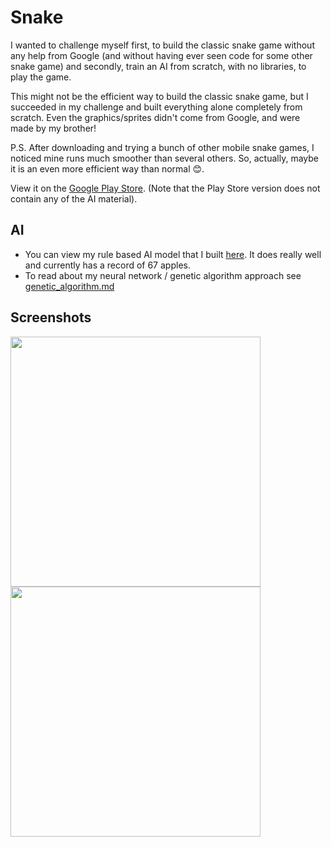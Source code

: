# Snake
I wanted to challenge myself first, to build the classic snake game without any help from Google (and without having ever seen code for some other snake game) and secondly, train an AI from scratch, with no libraries, to play the game.

This might not be the efficient way to build the classic snake game, but I succeeded in my challenge and built everything alone completely from scratch. Even the graphics/sprites didn't come from Google, and were made by my brother!

P.S. After downloading and trying a bunch of other mobile snake games, I noticed mine runs much smoother than several others. So, actually, maybe it is an even more efficient way than normal 😊.

View it on the [Google Play Store](https://play.google.com/store/apps/details?id=com.palmatoro.snakeai). (Note that the Play Store version does not contain any of the AI material).

## AI
* You can view my rule based AI model that I built [here](lib/ai/better_ai.dart). It does really well and currently has a record of 67 apples. 
* To read about my neural network / genetic algorithm approach see [genetic_algorithm.md](lib/ai/genetic_algorithm/genetic_algorithm.md)

## Screenshots
<img src="https://github.com/abpalmarini/snake_ai/blob/master/screenshots/playing_short.png" width="400">  <img src="https://github.com/abpalmarini/snake_ai/blob/master/screenshots/playing_long.png" width="400"> 

